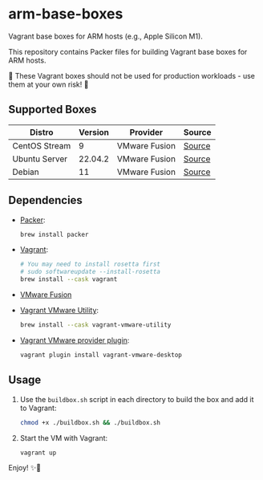 # arm-base-boxes

Vagrant base boxes for ARM hosts (e.g., Apple Silicon M1).

This repository contains Packer files for building Vagrant base boxes for ARM hosts.

🚨 These Vagrant boxes should not be used for production workloads - use them at your own risk! 🚨

## Supported Boxes

| Distro          | Version | Provider      | Source                        |
| --------------- | ------- | ------------- | ----------------------------- |
| CentOS Stream   | 9       | VMware Fusion | [Source](centos-9)            |
| Ubuntu Server   | 22.04.2 | VMware Fusion | [Source](ubuntu-server-22.04) |
| Debian          | 11      | VMware Fusion | [Source](debian-11)           |

## Dependencies

- [Packer](https://www.packer.io/):

    ```bash
    brew install packer
    ```

- [Vagrant](https://www.vagrantup.com/):

    ```bash
    # You may need to install rosetta first
    # sudo softwareupdate --install-rosetta
    brew install --cask vagrant
    ```

- [VMware Fusion](https://www.vmware.com/products/fusion.html)
- [Vagrant VMware Utility](https://formulae.brew.sh/cask/vagrant-vmware-utility):

    ```bash
    brew install --cask vagrant-vmware-utility
    ```

- [Vagrant VMware provider plugin](https://developer.hashicorp.com/vagrant/docs/providers/vmware/installation):

    ```bash
    vagrant plugin install vagrant-vmware-desktop
    ```

## Usage

1. Use the `buildbox.sh` script in each directory to build the box and add it to Vagrant:

   ```bash
   chmod +x ./buildbox.sh && ./buildbox.sh
   ```

2. Start the VM with Vagrant:

   ```bash
   vagrant up
   ```

Enjoy! ✨🚀

